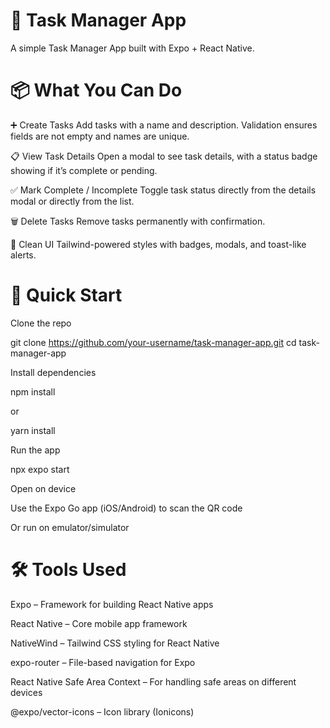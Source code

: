 # 📝 Task Manager App

A simple Task Manager App built with Expo + React Native.

# 📦 What You Can Do

➕ Create Tasks
Add tasks with a name and description.
Validation ensures fields are not empty and names are unique.

📋 View Task Details
Open a modal to see task details, with a status badge showing if it’s complete or pending.

✅ Mark Complete / Incomplete
Toggle task status directly from the details modal or directly from the list.

🗑️ Delete Tasks
Remove tasks permanently with confirmation.

🎨 Clean UI
Tailwind-powered styles with badges, modals, and toast-like alerts.

# 🚀 Quick Start

Clone the repo

git clone https://github.com/your-username/task-manager-app.git
cd task-manager-app

Install dependencies

npm install

or

yarn install

Run the app

npx expo start

Open on device

Use the Expo Go app (iOS/Android) to scan the QR code

Or run on emulator/simulator

# 🛠️ Tools Used

Expo
– Framework for building React Native apps

React Native
– Core mobile app framework

NativeWind
– Tailwind CSS styling for React Native

expo-router
– File-based navigation for Expo

React Native Safe Area Context
– For handling safe areas on different devices

@expo/vector-icons
– Icon library (Ionicons)
